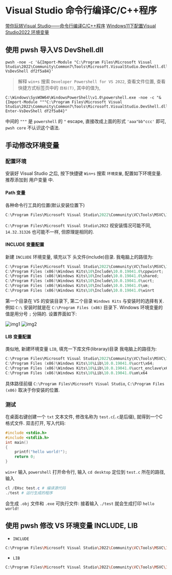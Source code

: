 # Visual Studio 命令行编译C/C++程序

[带你玩转Visual Studio——命令行编译C/C++程序](https://blog.csdn.net/luoweifu/article/details/49847749)
[Windows11下配置Visual Studio2022 环境变量](https://blog.csdn.net/en_Wency/article/details/124767742)

## 使用 pwsh 导入VS DevShell.dll

```pwsh
pwsh -noe -c '&{Import-Module "C:\Program Files\Microsoft Visual Studio\2022\Community\Common7\Tools\Microsoft.VisualStudio.DevShell.dll";Enter-VsDevShell df2f5a84}'
```

>解释
>`win+s` 搜索 `Developer Powershell for VS 2022`,
>查看文件位置, 查看快捷方式标签页中的 `目标(T)`, 其中的值为,

```pwsh
C:\Windows\SysWOW64\WindowsPowerShell\v1.0\powershell.exe -noe -c "&{Import-Module """C:\Program Files\Microsoft Visual Studio\2022\Community\Common7\Tools\Microsoft.VisualStudio.DevShell.dll"""; Enter-VsDevShell df2f5a84}"
```

中间的 `"""` 是 `powershell` 的 `"` escape, 直接改成上面的形式 `'aaa"bb"ccc'` 即可,
`pwsh core` 不认识这个语法.

## 手动修改环境变量

### 配置环境

安装好 Visual Studio 之后,
按下快捷键 `Win+s` 搜索 `环境变量`, 配置如下环境变量.
推荐添加到 用户变量 中.

#### Path 变量

各种命令行工具的位置(默认安装位置下)

```powershell
C:\Program Files\Microsoft Visual Studio\2022\Community\VC\Tools\MSVC\14.32.31326\bin\Hostx64\x64
```

`C:\Program Files\Microsoft Visual Studio\2022` 视安装情况可能不同,
`14.32.31326` 也可能不一样, 但原理是相同的.

#### INCLUDE 变量配置

新建 `INCLUDE` 环境变量, 填充以下 头文件(include)目录.
我电脑上的路径为:

```powershell
C:\Program Files\Microsoft Visual Studio\2022\Community\VC\Tools\MSVC\14.32.31326\include;
C:\Program Files (x86)\Windows Kits\10\Include\10.0.19041.0\cppwinrt;
C:\Program Files (x86)\Windows Kits\10\Include\10.0.19041.0\shared;
C:\Program Files (x86)\Windows Kits\10\Include\10.0.19041.0\ucrt;
C:\Program Files (x86)\Windows Kits\10\Include\10.0.19041.0\um;
C:\Program Files (x86)\Windows Kits\10\Include\10.0.19041.0\winrt
```

第一个目录在 VS 的安装目录下, 第二个目录 `Windows Kits` 与安装时的选择有关.
例如 `C:\` 安装时就是在 `C:\Program Files (x86)` 目录下.
Windows 环境变量的值是用分号 `;` 分隔的.
设置界面如下:

![img1](https://img-blog.csdnimg.cn/3ba0c1d8127346a5bb0932845f0fe078.png)
![img2](https://img-blog.csdnimg.cn/82a00734632949fda02eb91cd781580b.png)

#### LIB 变量配置

类似地, 新建环境变量 `LIB`, 填充一下库文件(libraray)目录
我电脑上的路径为:

```powershell
C:\Program Files\Microsoft Visual Studio\2022\Community\VC\Tools\MSVC\14.32.31326\lib\x64;
C:\Program Files (x86)\Windows Kits\10\Lib\10.0.19041.0\ucrt\x64;
C:\Program Files (x86)\Windows Kits\10\Lib\10.0.19041.0\ucrt_enclave\x64;
C:\Program Files (x86)\Windows Kits\10\Lib\10.0.19041.0\um\x64
```

具体路径前缀 `C:\Program Files\Microsoft Visual Studio`, `C:\Program Files (x86)`
取决于你安装的位置.

### 测试

在桌面右键创建一个 `txt` 文本文件, 修改名称为 `test.c`(`.c`是后缀), 就得到一个C格式文件.
双击打开, 写入代码:

```c
#include <stdio.h>
#include <stdlib.h>
int main()
{
    printf("hello world!");
    return 0;
}
```

`win+r` 输入 `powershell` 打开命令行,
输入 `cd desktop` 定位到 `test.c` 所在的路径,输入

```powershell
cl /EHsc test.c # 编译源代码
./test # 运行生成的程序
```

会生成 `.obj` 文件和 `.exe` 可执行文件:
接着输入 `./test` 就会生成打印 `hello world!`

## 使用 pwsh 修改 VS 环境变量 INCLUDE, LIB

+ `INCLUDE`

```bash
C:\Program Files\Microsoft Visual Studio\2022\Community\VC\Tools\MSVC\14.38.33130\include;C:\Program Files (x86)\Windows Kits\10\Include\10.0.22621.0\cppwinrt;C:\Program Files (x86)\Windows Kits\10\Include\10.0.22621.0\shared;C:\Program Files (x86)\Windows Kits\10\Include\10.0.22621.0\ucrt;C:\Program Files (x86)\Windows Kits\10\Include\10.0.22621.0\um;C:\Program Files (x86)\Windows Kits\10\Include\10.0.22621.0\winrt;C:\cppLibs\boost\boost;C:\cppLibs\pthreads\include\include;
```

+ `LIB`

```bash
C:\Program Files\Microsoft Visual Studio\2022\Community\VC\Tools\MSVC\14.38.33130\lib\x64;C:\Program Files (x86)\Windows Kits\10\Lib\10.0.22621.0\ucrt\x64;C:\Program Files (x86)\Windows Kits\10\Lib\10.0.22621.0\ucrt_enclave\x64;C:\Program Files (x86)\Windows Kits\10\Lib\10.0.22621.0\um\x64;C:\Program Files (x86)\Microsoft Visual Studio\2019\BuildTools\VC\Tools\MSVC\14.29.30133\lib\onecore\x64;C:\cppLibs\boost\boost\libs;C:\cppLibs\pthreads\lib\x64;C:\cppLibs\pthreads\dll\x64;
```
